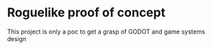 # Roguelike proof of concept
This project is only a poc to get a grasp of GODOT and game systems design
